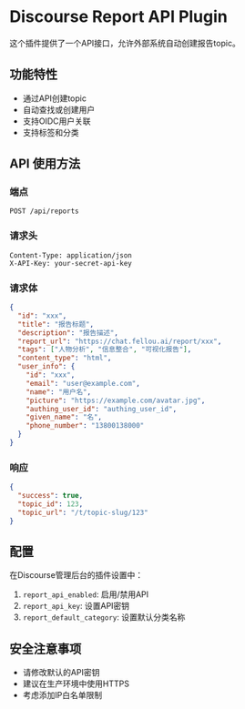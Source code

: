 # Discourse Report API Plugin

这个插件提供了一个API接口，允许外部系统自动创建报告topic。

## 功能特性

- 通过API创建topic
- 自动查找或创建用户
- 支持OIDC用户关联
- 支持标签和分类

## API 使用方法

### 端点
```
POST /api/reports
```

### 请求头
```
Content-Type: application/json
X-API-Key: your-secret-api-key
```

### 请求体
```json
{
  "id": "xxx",
  "title": "报告标题",
  "description": "报告描述",
  "report_url": "https://chat.fellou.ai/report/xxx",
  "tags": ["人物分析", "信息整合", "可视化报告"],
  "content_type": "html",
  "user_info": {
    "id": "xxx",
    "email": "user@example.com",
    "name": "用户名",
    "picture": "https://example.com/avatar.jpg",
    "authing_user_id": "authing_user_id",
    "given_name": "名",
    "phone_number": "13800138000"
  }
}
```

### 响应
```json
{
  "success": true,
  "topic_id": 123,
  "topic_url": "/t/topic-slug/123"
}
```

## 配置

在Discourse管理后台的插件设置中：

1. `report_api_enabled`: 启用/禁用API
2. `report_api_key`: 设置API密钥
3. `report_default_category`: 设置默认分类名称

## 安全注意事项

- 请修改默认的API密钥
- 建议在生产环境中使用HTTPS
- 考虑添加IP白名单限制 
